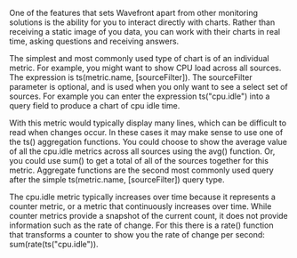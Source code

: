 One of the features that sets Wavefront apart from other monitoring solutions is the ability for you to interact
directly with charts. Rather than receiving a static image of you data, you can work with their charts in real time,
asking questions and receiving answers.

The simplest and most commonly used type of chart is of an individual metric. For example, you might want to show CPU
load across all sources.  The expression is ts(metric.name, [sourceFilter]).  The sourceFilter parameter is optional,
and is used when you only want to see a select set of sources.  For example you can enter the expression ts("cpu.idle")
into a query field to produce a chart of cpu idle time.

With this metric would typically display many lines, which can be difficult to read when changes occur.  In these cases
it may make sense to use one of the ts() aggregation functions.  You could choose to show the average value of all the
cpu.idle metrics across all sources using the avg() function.  Or, you could use sum() to get a total of all of the
sources together for this metric. Aggregate functions are the second most commonly used query after the simple
ts(metric.name, [sourceFilter]) query type.

The cpu.idle metric typically increases over time because it represents a counter metric, or a metric that continuously
increases over time. While counter metrics provide a snapshot of the current count, it does not provide information such
as the rate of change. For this there is a rate() function that transforms a counter to show you the rate of change per
second:  sum(rate(ts("cpu.idle")).
